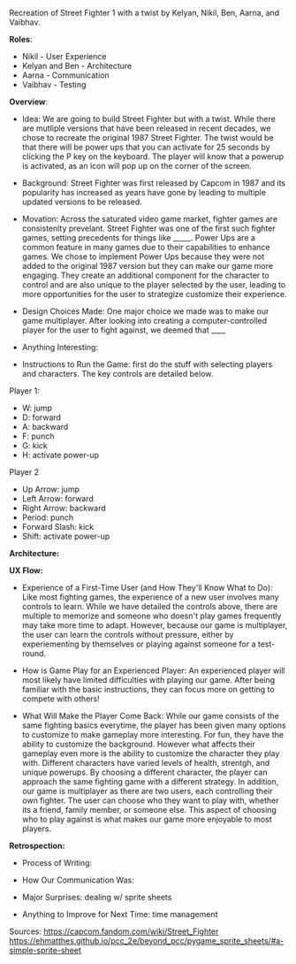 Recreation of Street Fighter 1 with a twist by Kelyan, Nikil, Ben, Aarna, and Vaibhav. 


**Roles**: 
- Nikil - User Experience 
- Kelyan and Ben - Architecture 
- Aarna - Communication 
- Vaibhav - Testing

**Overview**: 
- Idea: We are going to build Street Fighter but with a twist. While there are mutliple versions that have been released in recent decades, we chose to recreate the original 1987 Street Fighter. The twist would be that there will be power ups that you can activate for 25 seconds by clicking the P key on the keyboard. The player will know that a powerup is activated, as an icon will pop up on the corner of the screen. 
  
- Background: Street Fighter was first released by Capcom in 1987 and its popularity has increased as years have gone by leading 
to multiple updated versions to be released.

- Movation: Across the saturated video game market, fighter games are consistenlty prevelant. Street Fighter was one of the first such fighter games, setting precedents for things like _____. Power Ups are a common feature in many games due to their capabilities to enhance games. We chose to implement Power Ups because they were not added to the original 1987 version but they can make our game more engaging. They create an additional component for the character to control and are also unique to the player selected by the user, leading to more opportunities for the user to strategize customize their experience.
  
- Design Choices Made: One major choice we made was to make our game multiplayer. After looking into creating a computer-controlled player for the user to fight against, we deemed that ____
  
- Anything Interesting:
  
- Instructions to Run the Game: first do the stuff with selecting players and characters. The key controls are detailed below.

Player 1: 
- W: jump 
- D: forward
- A: backward
- F: punch
- G: kick
- H: activate power-up

Player 2
- Up Arrow: jump
- Left Arrow: forward
- Right Arrow: backward
- Period: punch
- Forward Slash: kick
- Shift: activate power-up
  

**Architecture:**

**UX Flow:**
- Experience of a First-Time User (and How They'll Know What to Do): Like most fighting games, the experience of a new user involves many controls to learn. While we have detailed the controls above, there are multiple to memorize and someone who doesn't play games frequently may take more time to adapt. However, because our game is multiplayer, the user can learn the controls without pressure, either by experiementing by themselves or playing against someone for a test-round. 
  
- How is Game Play for an Experienced Player: An experienced player will most likely have limited difficulties with playing our game. After being familiar with the basic instructions, they can focus more on getting to compete with others!
  
- What Will Make the Player Come Back: While our game consists of the same fighting basics everytime, the player has been given many options to customize to make gameplay more interesting. For fun, they have the ability to customize the background. However what affects their gameplay even more is the ability to customize the character they play with. Different characters have varied levels of health, strentgh, and unique powerups. By choosing a different character, the player can approach the same fighting game with a different strategy. In addition, our game is multiplayer as there are two users, each controlling their own fighter. The user can choose who they want to play with, whether its a friend, family member, or someone else. This aspect of choosing who to play against is what makes our game more enjoyable to most players. 

**Retrospection:**

- Process of Writing:
  
- How Our Communication Was:
  
- Major Surprises: dealing w/ sprite sheets
  
- Anything to Improve for Next Time: time management

Sources: 
https://capcom.fandom.com/wiki/Street_Fighter 
https://ehmatthes.github.io/pcc_2e/beyond_pcc/pygame_sprite_sheets/#a-simple-sprite-sheet
